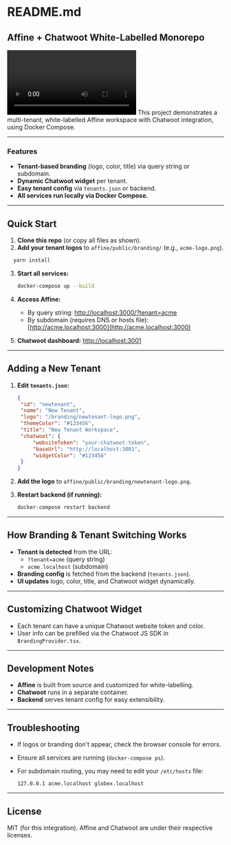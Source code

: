 # README.md

## Affine + Chatwoot White-Labelled Monorepo
<video controls src="WhatsApp Video 2025-06-29 at 23.11.07.mp4" title="demo"></video>
This project demonstrates a multi-tenant, white-labelled Affine workspace with Chatwoot integration, using Docker Compose.

---

### Features

- **Tenant-based branding** (logo, color, title) via query string or subdomain.
- **Dynamic Chatwoot widget** per tenant.
- **Easy tenant config** via `tenants.json` or backend.
- **All services run locally via Docker Compose.**

---

## Quick Start

1. **Clone this repo** (or copy all files as shown).
2. **Add your tenant logos** to `affine/public/branding/` (e.g., `acme-logo.png`).

 ```bash
   yarn install
   ```
3. **Start all services:**

   ```bash
   docker-compose up --build
   ```

4. **Access Affine:**

   - By query string: [http://localhost:3000/?tenant=acme](http://localhost:3000/?tenant=acme)
   - By subdomain (requires DNS or hosts file): [http://acme.localhost:3000](http://acme.localhost:3000)

5. **Chatwoot dashboard:** [http://localhost:3001](http://localhost:3001)

---

## Adding a New Tenant

1. **Edit `tenants.json`:**

   ```json
   {
   	"id": "newtenant",
   	"name": "New Tenant",
   	"logo": "/branding/newtenant-logo.png",
   	"themeColor": "#123456",
   	"title": "New Tenant Workspace",
   	"chatwoot": {
   		"websiteToken": "your-chatwoot-token",
   		"baseUrl": "http://localhost:3001",
   		"widgetColor": "#123456"
   	}
   }
   ```

2. **Add the logo** to `affine/public/branding/newtenant-logo.png`.

3. **Restart backend (if running):**

   ```bash
   docker-compose restart backend
   ```

---

## How Branding & Tenant Switching Works

- **Tenant is detected** from the URL:
  - `?tenant=acme` (query string)
  - `acme.localhost` (subdomain)
- **Branding config** is fetched from the backend (`tenants.json`).
- **UI updates** logo, color, title, and Chatwoot widget dynamically.

---

## Customizing Chatwoot Widget

- Each tenant can have a unique Chatwoot website token and color.
- User info can be prefilled via the Chatwoot JS SDK in `BrandingProvider.tsx`.

---

## Development Notes

- **Affine** is built from source and customized for white-labelling.
- **Chatwoot** runs in a separate container.
- **Backend** serves tenant config for easy extensibility.

---

## Troubleshooting

- If logos or branding don't appear, check the browser console for errors.
- Ensure all services are running (`docker-compose ps`).
- For subdomain routing, you may need to edit your `/etc/hosts` file:

  ```
  127.0.0.1 acme.localhost globex.localhost
  ```

---

## License

MIT (for this integration). Affine and Chatwoot are under their respective licenses.
